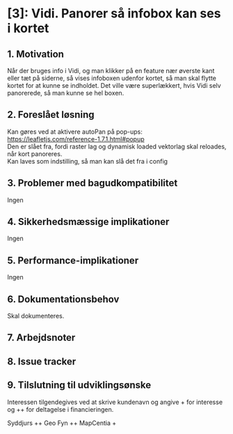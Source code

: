 # [3]: Vidi. Panorer så infobox kan ses i kortet

## 1. Motivation

Når der bruges info i Vidi, og man klikker på en feature nær øverste kant eller tæt på siderne, så vises infoboxen udenfor kortet, så man skal flytte kortet for at kunne se indholdet. Det ville være superlækkert, hvis Vidi selv panorerede, så man kunne se hel boxen.

## 2. Foreslået løsning  
Kan gøres ved at aktivere autoPan på pop-ups: https://leafletjs.com/reference-1.7.1.html#popup   
Den er slået fra, fordi raster lag og dynamisk loaded vektorlag skal reloades, når kort panoreres.   
Kan laves som indstilling, så man kan slå det fra i config

## 3. Problemer med bagudkompatibilitet
Ingen

## 4. Sikkerhedsmæssige implikationer
Ingen

## 5. Performance-implikationer
Ingen

## 6. Dokumentationsbehov
Skal dokumenteres.

## 7. Arbejdsnoter

## 8. Issue tracker

## 9. Tilslutning til udviklingsønske
Interessen tilgendegives ved at skrive kundenavn og angive + for interesse og ++ for deltagelse i financieringen.

Syddjurs ++
Geo Fyn ++ 
MapCentia +

